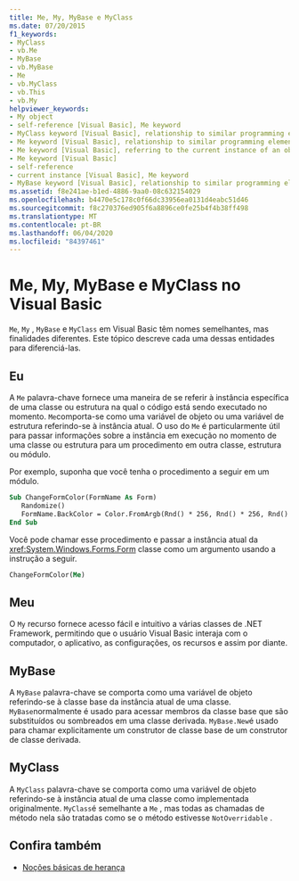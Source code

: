 ```yaml
---
title: Me, My, MyBase e MyClass
ms.date: 07/20/2015
f1_keywords:
- MyClass
- vb.Me
- MyBase
- vb.MyBase
- Me
- vb.MyClass
- vb.This
- vb.My
helpviewer_keywords:
- My object
- self-reference [Visual Basic], Me keyword
- MyClass keyword [Visual Basic], relationship to similar programming elements
- Me keyword [Visual Basic], relationship to similar programming elements
- Me keyword [Visual Basic], referring to the current instance of an object
- Me keyword [Visual Basic]
- self-reference
- current instance [Visual Basic], Me keyword
- MyBase keyword [Visual Basic], relationship to similar programming elements
ms.assetid: f8e241ae-b1ed-4886-9aa0-08c632154029
ms.openlocfilehash: b4470e5c178c0f66dc33956ea0131d4eabc51d46
ms.sourcegitcommit: f8c270376ed905f6a8896ce0fe25b4f4b38ff498
ms.translationtype: MT
ms.contentlocale: pt-BR
ms.lasthandoff: 06/04/2020
ms.locfileid: "84397461"
---
```

# <a name="me-my-mybase-and-myclass-in-visual-basic"></a>Me, My, MyBase e MyClass no Visual Basic
`Me`, `My` , `MyBase` e `MyClass` em Visual Basic têm nomes semelhantes, mas finalidades diferentes. Este tópico descreve cada uma dessas entidades para diferenciá-las.  
  
## <a name="me"></a>Eu  
 A `Me` palavra-chave fornece uma maneira de se referir à instância específica de uma classe ou estrutura na qual o código está sendo executado no momento. `Me`comporta-se como uma variável de objeto ou uma variável de estrutura referindo-se à instância atual. O uso do `Me` é particularmente útil para passar informações sobre a instância em execução no momento de uma classe ou estrutura para um procedimento em outra classe, estrutura ou módulo.  
  
 Por exemplo, suponha que você tenha o procedimento a seguir em um módulo.  
  
```vb  
Sub ChangeFormColor(FormName As Form)  
   Randomize()  
   FormName.BackColor = Color.FromArgb(Rnd() * 256, Rnd() * 256, Rnd() * 256)  
End Sub  
```  
  
 Você pode chamar esse procedimento e passar a instância atual da <xref:System.Windows.Forms.Form> classe como um argumento usando a instrução a seguir.  
  
```vb  
ChangeFormColor(Me)  
```  
  
## <a name="my"></a>Meu  
 O `My` recurso fornece acesso fácil e intuitivo a várias classes de .NET Framework, permitindo que o usuário Visual Basic interaja com o computador, o aplicativo, as configurações, os recursos e assim por diante.  
  
## <a name="mybase"></a>MyBase  
 A `MyBase` palavra-chave se comporta como uma variável de objeto referindo-se à classe base da instância atual de uma classe. `MyBase`normalmente é usado para acessar membros da classe base que são substituídos ou sombreados em uma classe derivada. `MyBase.New`é usado para chamar explicitamente um construtor de classe base de um construtor de classe derivada.  
  
## <a name="myclass"></a>MyClass  
 A `MyClass` palavra-chave se comporta como uma variável de objeto referindo-se à instância atual de uma classe como implementada originalmente. `MyClass`é semelhante a `Me` , mas todas as chamadas de método nela são tratadas como se o método estivesse `NotOverridable` .  
  
## <a name="see-also"></a>Confira também

- [Noções básicas de herança](../language-features/objects-and-classes/inheritance-basics.md)
